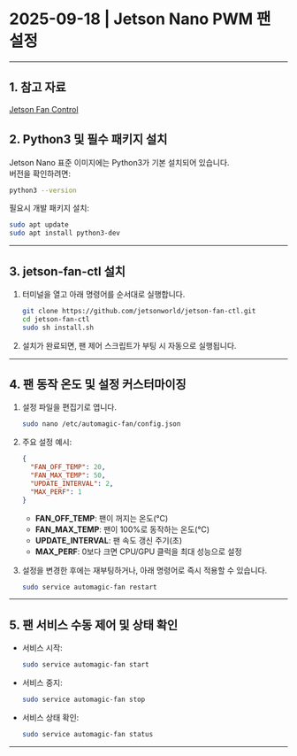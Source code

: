 # 2025-09-18 | Jetson Nano PWM 팬 설정

---
## 1. 참고 자료
[Jetson Fan Control](https://github.com/jugfk/jetson-fan-ctl)

## 2. Python3 및 필수 패키지 설치
Jetson Nano 표준 이미지에는 Python3가 기본 설치되어 있습니다.  
버전을 확인하려면:
```bash
python3 --version
```
필요시 개발 패키지 설치:
```bash
sudo apt update
sudo apt install python3-dev
```

---

## 3. jetson-fan-ctl 설치

1. 터미널을 열고 아래 명령어를 순서대로 실행합니다.
    ```bash
    git clone https://github.com/jetsonworld/jetson-fan-ctl.git
    cd jetson-fan-ctl
    sudo sh install.sh
    ```
2. 설치가 완료되면, 팬 제어 스크립트가 부팅 시 자동으로 실행됩니다.

---

## 4. 팬 동작 온도 및 설정 커스터마이징

1. 설정 파일을 편집기로 엽니다.
    ```bash
    sudo nano /etc/automagic-fan/config.json
    ```
2. 주요 설정 예시:
    ```json
    {
      "FAN_OFF_TEMP": 20,
      "FAN_MAX_TEMP": 50,
      "UPDATE_INTERVAL": 2,
      "MAX_PERF": 1
    }
    ```
    - **FAN_OFF_TEMP**: 팬이 꺼지는 온도(°C)
    - **FAN_MAX_TEMP**: 팬이 100%로 동작하는 온도(°C)
    - **UPDATE_INTERVAL**: 팬 속도 갱신 주기(초)
    - **MAX_PERF**: 0보다 크면 CPU/GPU 클럭을 최대 성능으로 설정

3. 설정을 변경한 후에는 재부팅하거나, 아래 명령어로 즉시 적용할 수 있습니다.
    ```bash
    sudo service automagic-fan restart
    ```

---

## 5. 팬 서비스 수동 제어 및 상태 확인

- 서비스 시작:  
  ```bash
  sudo service automagic-fan start
  ```
- 서비스 중지:  
  ```bash
  sudo service automagic-fan stop
  ```
- 서비스 상태 확인:  
  ```bash
  sudo service automagic-fan status
  ```

---